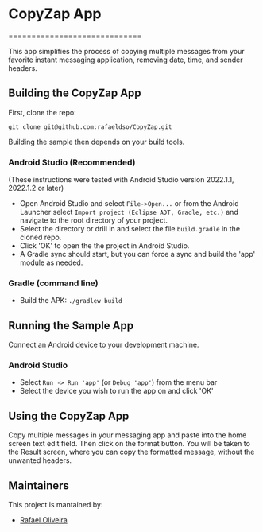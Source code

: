 # CopyZap App 
=============================

This app simplifies the process of copying multiple messages from your favorite instant messaging application, removing date, time, and sender headers.

## Building the CopyZap App 

First, clone the repo:

`git clone git@github.com:rafaeldso/CopyZap.git`

Building the sample then depends on your build tools.

### Android Studio (Recommended)

(These instructions were tested with Android Studio version  2022.1.1, 2022.1.2 or later)

* Open Android Studio and select `File->Open...` or from the Android Launcher select `Import project (Eclipse ADT, Gradle, etc.)` and navigate to the root directory of your project.
* Select the directory or drill in and select the file `build.gradle` in the cloned repo.
* Click 'OK' to open the the project in Android Studio.
* A Gradle sync should start, but you can force a sync and build the 'app' module as needed.

### Gradle (command line)

* Build the APK: `./gradlew build`


## Running the Sample App

Connect an Android device to your development machine.

### Android Studio

* Select `Run -> Run 'app'` (or `Debug 'app'`) from the menu bar
* Select the device you wish to run the app on and click 'OK'


## Using the CopyZap App

Copy multiple messages in your messaging app and paste into the home screen text edit field. Then click on the format button. 
You will be taken to the Result screen, where you can copy the formatted message, without the unwanted headers.

## Maintainers
This project is mantained by:
* [Rafael Oliveira](https://github.com/rafaeldso)
